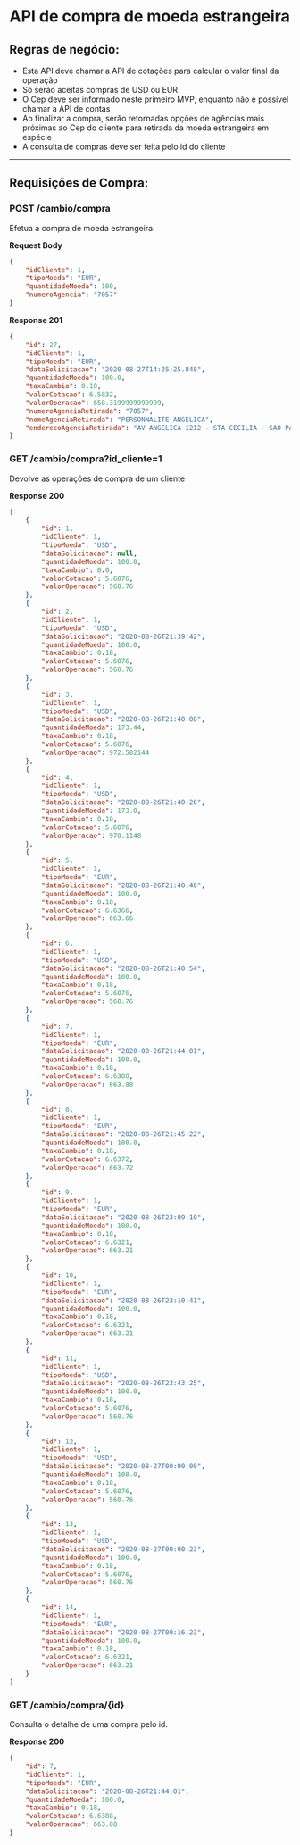 # API de compra de moeda estrangeira

 ## Regras de negócio:
  - Esta API deve chamar a API de cotações para calcular o valor final da operação
  - Só serão aceitas compras de USD ou EUR
  - O Cep deve ser informado neste primeiro MVP, enquanto não é possível chamar a API de contas
  - Ao finalizar a compra, serão retornadas opções de agências mais próximas ao Cep do cliente para retirada da moeda estrangeira em espécie
  - A consulta de compras deve ser feita pelo id do cliente

___
 ## Requisições de Compra:

 ### POST /cambio/compra
Efetua a compra de moeda estrangeira.

**Request Body**
```json
{
    "idCliente": 1,
    "tipoMoeda": "EUR",
    "quantidadeMoeda": 100,
    "numeroAgencia": "7057"
}
```

**Response 201**
```json
{
    "id": 27,
    "idCliente": 1,
    "tipoMoeda": "EUR",
    "dataSolicitacao": "2020-08-27T14:25:25.848",
    "quantidadeMoeda": 100.0,
    "taxaCambio": 0.18,
    "valorCotacao": 6.5832,
    "valorOperacao": 658.3199999999999,
    "numeroAgenciaRetirada": "7057",
    "nomeAgenciaRetirada": "PERSONNALITE ANGELICA",
    "enderecoAgenciaRetirada": "AV ANGELICA 1212 - STA CECILIA - SAO PAULO SP - CEP 01228-100"
}
```

 ### GET /cambio/compra?id_cliente=1
Devolve as operações de compra de um cliente

**Response 200**
```json
[
    {
        "id": 1,
        "idCliente": 1,
        "tipoMoeda": "USD",
        "dataSolicitacao": null,
        "quantidadeMoeda": 100.0,
        "taxaCambio": 0.0,
        "valorCotacao": 5.6076,
        "valorOperacao": 560.76
    },
    {
        "id": 2,
        "idCliente": 1,
        "tipoMoeda": "USD",
        "dataSolicitacao": "2020-08-26T21:39:42",
        "quantidadeMoeda": 100.0,
        "taxaCambio": 0.18,
        "valorCotacao": 5.6076,
        "valorOperacao": 560.76
    },
    {
        "id": 3,
        "idCliente": 1,
        "tipoMoeda": "USD",
        "dataSolicitacao": "2020-08-26T21:40:08",
        "quantidadeMoeda": 173.44,
        "taxaCambio": 0.18,
        "valorCotacao": 5.6076,
        "valorOperacao": 972.582144
    },
    {
        "id": 4,
        "idCliente": 1,
        "tipoMoeda": "USD",
        "dataSolicitacao": "2020-08-26T21:40:26",
        "quantidadeMoeda": 173.0,
        "taxaCambio": 0.18,
        "valorCotacao": 5.6076,
        "valorOperacao": 970.1148
    },
    {
        "id": 5,
        "idCliente": 1,
        "tipoMoeda": "EUR",
        "dataSolicitacao": "2020-08-26T21:40:46",
        "quantidadeMoeda": 100.0,
        "taxaCambio": 0.18,
        "valorCotacao": 6.6366,
        "valorOperacao": 663.66
    },
    {
        "id": 6,
        "idCliente": 1,
        "tipoMoeda": "USD",
        "dataSolicitacao": "2020-08-26T21:40:54",
        "quantidadeMoeda": 100.0,
        "taxaCambio": 0.18,
        "valorCotacao": 5.6076,
        "valorOperacao": 560.76
    },
    {
        "id": 7,
        "idCliente": 1,
        "tipoMoeda": "EUR",
        "dataSolicitacao": "2020-08-26T21:44:01",
        "quantidadeMoeda": 100.0,
        "taxaCambio": 0.18,
        "valorCotacao": 6.6388,
        "valorOperacao": 663.88
    },
    {
        "id": 8,
        "idCliente": 1,
        "tipoMoeda": "EUR",
        "dataSolicitacao": "2020-08-26T21:45:22",
        "quantidadeMoeda": 100.0,
        "taxaCambio": 0.18,
        "valorCotacao": 6.6372,
        "valorOperacao": 663.72
    },
    {
        "id": 9,
        "idCliente": 1,
        "tipoMoeda": "EUR",
        "dataSolicitacao": "2020-08-26T23:09:10",
        "quantidadeMoeda": 100.0,
        "taxaCambio": 0.18,
        "valorCotacao": 6.6321,
        "valorOperacao": 663.21
    },
    {
        "id": 10,
        "idCliente": 1,
        "tipoMoeda": "EUR",
        "dataSolicitacao": "2020-08-26T23:10:41",
        "quantidadeMoeda": 100.0,
        "taxaCambio": 0.18,
        "valorCotacao": 6.6321,
        "valorOperacao": 663.21
    },
    {
        "id": 11,
        "idCliente": 1,
        "tipoMoeda": "USD",
        "dataSolicitacao": "2020-08-26T23:43:25",
        "quantidadeMoeda": 100.0,
        "taxaCambio": 0.18,
        "valorCotacao": 5.6076,
        "valorOperacao": 560.76
    },
    {
        "id": 12,
        "idCliente": 1,
        "tipoMoeda": "USD",
        "dataSolicitacao": "2020-08-27T00:00:00",
        "quantidadeMoeda": 100.0,
        "taxaCambio": 0.18,
        "valorCotacao": 5.6076,
        "valorOperacao": 560.76
    },
    {
        "id": 13,
        "idCliente": 1,
        "tipoMoeda": "USD",
        "dataSolicitacao": "2020-08-27T00:00:23",
        "quantidadeMoeda": 100.0,
        "taxaCambio": 0.18,
        "valorCotacao": 5.6076,
        "valorOperacao": 560.76
    },
    {
        "id": 14,
        "idCliente": 1,
        "tipoMoeda": "EUR",
        "dataSolicitacao": "2020-08-27T00:16:23",
        "quantidadeMoeda": 100.0,
        "taxaCambio": 0.18,
        "valorCotacao": 6.6321,
        "valorOperacao": 663.21
    }
]
```
 ### GET /cambio/compra/{id}
Consulta o detalhe de uma compra pelo id.

**Response 200**
```json
{
    "id": 7,
    "idCliente": 1,
    "tipoMoeda": "EUR",
    "dataSolicitacao": "2020-08-26T21:44:01",
    "quantidadeMoeda": 100.0,
    "taxaCambio": 0.18,
    "valorCotacao": 6.6388,
    "valorOperacao": 663.88
}
```